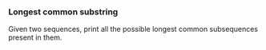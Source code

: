 ### Longest common substring

Given two sequences, print all the possible longest common subsequences present in them.

